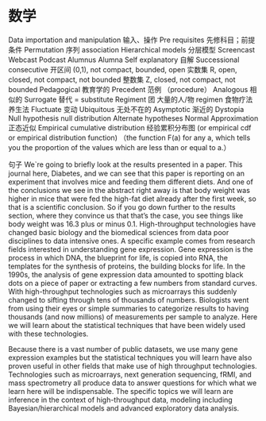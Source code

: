# 数学

Data importation and manipulation 输入、操作 Pre requisites 先修科目；前提条件 Permutation 序列 association Hierarchical models 分层模型 Screencast Webcast Podcast Alumnus Alumna Self explanatory 自解 Successional consecutive 开区间 \(0,1\), not compact, bounded, open 实数集 R, open, closed, not compact, not bounded 整数集 Z, closed, not compact, not bounded Pedagogical 教育学的 Precedent 范例 （procedure） Analogous 相似的 Surrogate 替代 = substitute Regiment 团 大量的人/物 regimen 食物疗法 养生法 Fluctuate 变动 Ubiquitous 无处不在的 Asymptotic 渐近的 Dystopia Null hypothesis null distribution Alternate hypotheses Normal Approximation 正态近似 Empirical cumulative distribution 经验累积分布图 \(or empirical cdf or empirical distribution function\) （the function F\(a\) for any a, which tells you the proportion of the values which are less than or equal to a.）

句子 We\`re going to briefly look at the results presented in a paper. This journal here, Diabetes, and we can see that this paper is reporting on an experiment that involves mice and feeding them different diets. And one of the conclusions we see in the abstract right away is that body weight was higher in mice that were fed the high-fat diet already after the first week, so that is a scientific conclusion. So if you go down further to the results section, where they convince us that that’s the case, you see things like body weight was 16.3 plus or minus 0.1. High-throughput technologies have changed basic biology and the biomedical sciences from data poor disciplines to data intensive ones. A specific example comes from research fields interested in understanding gene expression. Gene expression is the process in which DNA, the blueprint for life, is copied into RNA, the templates for the synthesis of proteins, the building blocks for life. In the 1990s, the analysis of gene expression data amounted to spotting black dots on a piece of paper or extracting a few numbers from standard curves. With high-throughput technologies such as microarrays this suddenly changed to sifting through tens of thousands of numbers. Biologists went from using their eyes or simple summaries to categorize results to having thousands \(and now millions\) of measurements per sample to analyze. Here we will learn about the statistical techniques that have been widely used with these technologies.

Because there is a vast number of public datasets, we use many gene expression examples but the statistical techniques you will learn have also proven useful in other fields that make use of high throughput technologies. Technologies such as microarrays, next generation sequencing, fRMI, and mass spectrometry all produce data to answer questions for which what we learn here will be indispensable. The specific topics we will learn are inference in the context of high-throughput data, modeling including Bayesian/hierarchical models and advanced exploratory data analysis.


